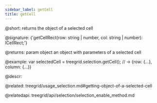 ```yaml
---
sidebar_label: getCell
title: getCell
---          
```


@short: returns the object of a selected cell

@signature: {'getCellRect(row: string | number, col: string | number): ICellRect;'}

@returns:
param   object  an object with parameters of a selected cell



@example:
var selectedCell = treegrid.selection.getCell();
// -> {row: {…}, column: {…}}



@descr:


@related: treegrid/usage_selection.md#getting-object-of-a-selected-cell

@relatedapi: treegrid/api/selection/selection_enable_method.md



